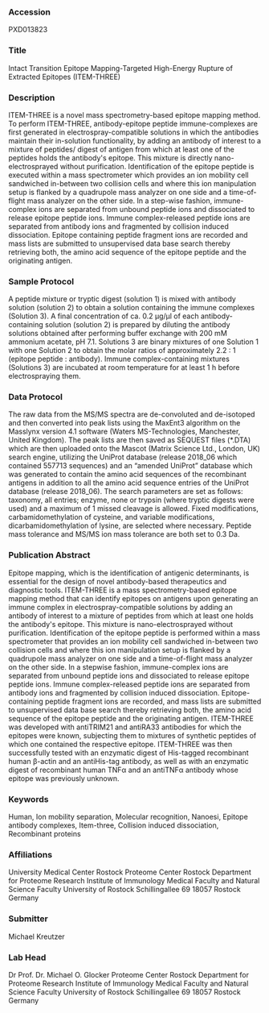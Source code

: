 ### Accession
PXD013823

### Title
Intact Transition Epitope Mapping-Targeted High-Energy Rupture of Extracted Epitopes (ITEM-THREE)

### Description
ITEM-THREE is a novel mass spectrometry-based epitope mapping method. To perform ITEM-THREE, antibody-epitope peptide immune-complexes are first generated in  electrospray-compatible solutions in which the antibodies maintain their in-solution functionality, by adding an antibody of interest to a mixture of peptides/ digest  of antigen from which at least one of the peptides holds the antibody's epitope.  This mixture is directly nano-electrosprayed without purification.  Identification of the epitope peptide is executed within a mass spectrometer which provides an ion mobility cell sandwiched in-between two collision cells and where  this ion manipulation setup is flanked by a quadrupole mass analyzer on one side and a time-of-flight mass analyzer on the other side. In a step-wise fashion,  immune-complex ions are separated from unbound peptide ions and dissociated to release epitope peptide ions. Immune complex-released peptide ions are separated from  antibody ions and fragmented by collision induced dissociation. Epitope containing peptide fragment ions are recorded and mass lists are submitted to unsupervised data base  search thereby retrieving both, the amino acid sequence of the epitope peptide and the originating antigen.

### Sample Protocol
A peptide mixture or tryptic digest (solution 1) is mixed with antibody solution (solution 2) to obtain a solution containing the immune complexes (Solution 3). A final concentration of ca. 0.2 µg/µl of each antibody-containing solution (solution 2) is prepared by diluting the antibody solutions obtained after performing buffer exchange with 200 mM ammonium acetate, pH 7.1. Solutions 3 are binary mixtures of one Solution 1 with one Solution 2 to obtain the molar ratios of approximately 2.2 : 1 (epitope peptide : antibody). Immune complex-containing mixtures (Solutions 3) are incubated at room temperature for at least 1 h before electrospraying them.

### Data Protocol
The raw data from the MS/MS spectra are de-convoluted and de-isotoped and then converted into peak lists using the MaxEnt3 algorithm on the Masslynx version 4.1 software (Waters MS-Technologies, Manchester, United Kingdom). The peak lists are then saved as SEQUEST files (*.DTA) which are then uploaded onto the Mascot (Matrix Science Ltd., London, UK) search engine, utilizing the UniProt database (release 2018_06 which contained 557713 sequences) and an “amended UniProt” database which was generated to contain the amino acid sequences of the recombinant antigens in addition to all the amino acid sequence entries of the UniProt database (release 2018_06). The search parameters are set as follows: taxonomy, all entries; enzyme, none or trypsin (where tryptic digests were used) and a maximum of 1 missed cleavage is allowed. Fixed modifications, carbamidomethylation of cysteine, and variable modifications, dicarbamidomethylation of lysine, are selected where necessary. Peptide mass tolerance and MS/MS ion mass tolerance are both set to 0.3 Da.

### Publication Abstract
Epitope mapping, which is the identification of antigenic determinants, is essential for the design of novel antibody-based therapeutics and diagnostic tools. ITEM-THREE is a mass spectrometry-based epitope mapping method that can identify epitopes on antigens upon generating an immune complex in electrospray-compatible solutions by adding an antibody of interest to a mixture of peptides from which at least one holds the antibody's epitope. This mixture is nano-electrosprayed without purification. Identification of the epitope peptide is performed within a mass spectrometer that provides an ion mobility cell sandwiched in-between two collision cells and where this ion manipulation setup is flanked by a quadrupole mass analyzer on one side and a time-of-flight mass analyzer on the other side. In a stepwise fashion, immune-complex ions are separated from unbound peptide ions and dissociated to release epitope peptide ions. Immune complex-released peptide ions are separated from antibody ions and fragmented by collision induced dissociation. Epitope-containing peptide fragment ions are recorded, and mass lists are submitted to unsupervised data base search thereby retrieving both, the amino acid sequence of the epitope peptide and the originating antigen. ITEM-THREE was developed with antiTRIM21 and antiRA33 antibodies for which the epitopes were known, subjecting them to mixtures of synthetic peptides of which one contained the respective epitope. ITEM-THREE was then successfully tested with an enzymatic digest of His-tagged recombinant human &#x3b2;-actin and an antiHis-tag antibody, as well as with an enzymatic digest of recombinant human TNF&#x3b1; and an antiTNF&#x3b1; antibody whose epitope was previously unknown.

### Keywords
Human, Ion mobility separation, Molecular recognition, Nanoesi, Epitope antibody complexes, Item-three, Collision induced dissociation, Recombinant proteins

### Affiliations
University Medical Center Rostock
Proteome Center Rostock Department for Proteome Research Institute of Immunology Medical Faculty and Natural Science Faculty University of Rostock Schillingallee 69 18057 Rostock Germany

### Submitter
Michael Kreutzer

### Lab Head
Dr Prof. Dr. Michael O. Glocker
Proteome Center Rostock Department for Proteome Research Institute of Immunology Medical Faculty and Natural Science Faculty University of Rostock Schillingallee 69 18057 Rostock Germany


